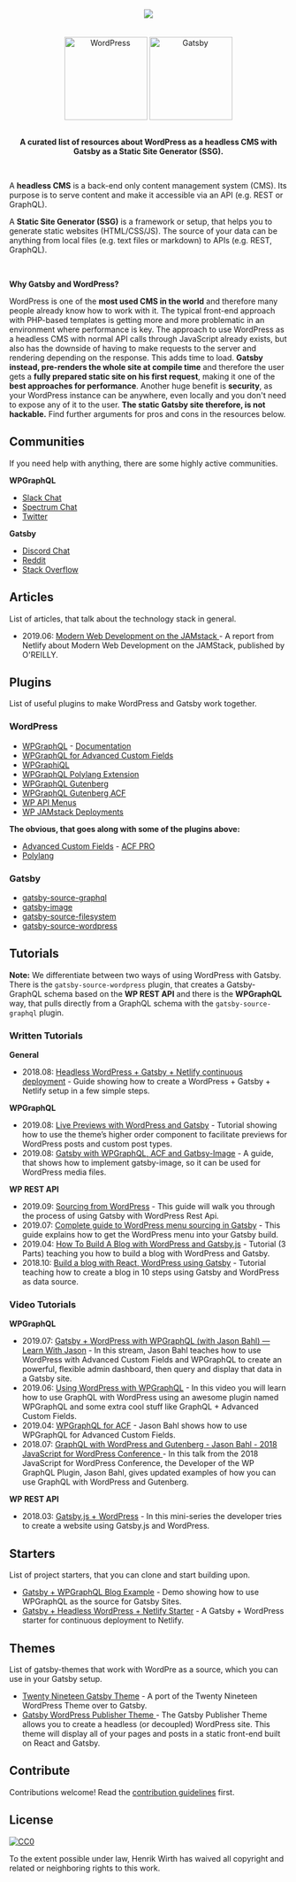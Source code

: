 <div class="github-widget" data-repo="henrikwirth/awesome-wordpress-gatsby"></div>
<script async src="https://pagead2.googlesyndication.com/pagead/js/adsbygoogle.js"></script><ins class="adsbygoogle" style="display:block" data-ad-client="ca-pub-6890694312814945" data-ad-slot="5473692530" data-ad-format="auto"  data-full-width-responsive="true"></ins><script>(adsbygoogle = window.adsbygoogle || []).push({});</script>
<div align="center">
  <br /><br />
  <a href="https://awesome.re"><img src="https://awesome.re/badge-flat.svg" /></a>
  <br /><br /><br />
  <a href="https://wordpress.org/"><img width="150" height="150" align="center" src="https://raw.githubusercontent.com/henrikwirth/awesome-wordpress-gatsby/master/media/wordpress-logo.svg?sanitize=true" alt="WordPress"></a>
      <a href="https://www.gatsbyjs.org/"><img width="150" height="150" align="center" src="https://raw.githubusercontent.com/henrikwirth/awesome-wordpress-gatsby/master/media/gatsby-logo.svg?sanitize=true" alt="Gatsby"></a>
  <br /><br />
  <p>
    <b>
      A curated list of resources about WordPress as a headless CMS with Gatsby as a Static Site Generator (SSG).
    </b>
  </p>
  <br />
</div>

A **headless CMS** is a back-end only content management system (CMS). Its purpose is to serve content and make it accessible via an API (e.g. REST or GraphQL).

A **Static Site Generator (SSG)** is a framework or setup, that helps you to generate static websites (HTML/CSS/JS). The source of your data can be anything from local files (e.g. text files or markdown) to APIs (e.g. REST, GraphQL).

<br />

**Why Gatsby and WordPress?**

WordPress is one of the **most used CMS in the world** and therefore many people already know how to work with it. The typical front-end approach with PHP-based templates is getting more and more problematic in an environment where performance is key. The approach to use WordPress as a headless CMS with normal API calls through JavaScript already exists, but also has the downside of having to make requests to the server and rendering depending on the response. This adds time to load. **Gatsby instead, pre-renders the whole site at compile time** and therefore the user gets a **fully prepared static site on his first request**, making it one of the **best approaches for performance**. Another huge benefit is **security**, as your WordPress instance can be anywhere, even locally and you don't need to expose any of it to the user. **The static Gatsby site therefore, is not hackable.** Find further arguments for pros and cons in the resources below.

<!-- TOC -->
<!-- /TOC -->

## Communities
If you need help with anything, there are some highly active communities.

**WPGraphQL**
- [Slack Chat](https://wpgql-slack.herokuapp.com/)
- [Spectrum Chat](https://spectrum.chat/wpgraphql)
- [Twitter](https://twitter.com/wpgraphql)

**Gatsby**
- [Discord Chat](https://gatsby.dev/discord)
- [Reddit](https://www.reddit.com/r/gatsbyjs/)
- [Stack Overflow](https://stackoverflow.com/questions/tagged/gatsby)


## Articles

List of articles, that talk about the technology stack in general.

- 2019.06: [Modern Web Development on the JAMstack
](https://www.netlify.com/oreilly-jamstack/) - A report from Netlify about Modern Web Development on the JAMStack, published by O'REILLY.

## Plugins

List of useful plugins to make WordPress and Gatsby work together.

### WordPress

- [WPGraphQL](https://github.com/wp-graphql/wp-graphql) - [Documentation](https://docs.wpgraphql.com/)
- [WPGraphQL for Advanced Custom Fields](https://github.com/wp-graphql/wp-graphql-acf)
- [WPGraphiQL](https://github.com/wp-graphql/wp-graphiql)
- [WPGraphQL Polylang Extension](https://github.com/valu-digital/wp-graphql-polylang)
- [WPGraphQL Gutenberg](https://github.com/pristas-peter/wp-graphql-gutenberg)
- [WPGraphQL Gutenberg ACF](https://github.com/pristas-peter/wp-graphql-gutenberg-acf)
- [WP API Menus](https://wordpress.org/plugins/wp-api-menus/)
- [WP JAMstack Deployments](https://github.com/crgeary/wp-jamstack-deployments)


**The obvious, that goes along with some of the plugins above:**

- [Advanced Custom Fields](https://de.wordpress.org/plugins/advanced-custom-fields/) - [ACF PRO](https://www.advancedcustomfields.com/pro/)
- [Polylang](https://de.wordpress.org/plugins/polylang/)


### Gatsby

- [gatsby-source-graphql](https://www.gatsbyjs.org/packages/gatsby-source-graphql)
- [gatsby-image](https://www.gatsbyjs.org/packages/gatsby-image)
- [gatsby-source-filesystem](https://www.gatsbyjs.org/packages/gatsby-source-filesystem)
- [gatsby-source-wordpress](https://www.gatsbyjs.org/packages/gatsby-source-wordpress)

## Tutorials

**Note:** We differentiate between two ways of using WordPress with Gatsby. There is the `gatsby-source-wordpress` plugin, that creates a Gatsby-GraphQL schema based on the **WP REST API** and there is the **WPGraphQL** way, that pulls directly from a GraphQL schema with the `gatsby-source-graphql` plugin.

### Written Tutorials

**General**

- 2018.08: [Headless WordPress + Gatsby + Netlify continuous deployment](https://justinwhall.com/headless-wordpress-gatsby-netlify-continous-deployment/) - Guide showing how to create a WordPress + Gatsby + Netlify setup in a few simple steps.


**WPGraphQL**
- 2019.08: [Live Previews with WordPress and Gatsby](https://justinwhall.com/live-previews-with-wordpress-gatsby/) - Tutorial showing how to use the theme’s higher order component to facilitate previews for WordPress posts and custom post types.
- 2019.08: [Gatsby with WPGraphQL, ACF and Gatbsy-Image](https://dev.to/nevernull/gatsby-with-wpgraphql-acf-and-gatbsy-image-72m) - A guide, that shows how to implement gatsby-image, so it can be used for WordPress media files.


**WP REST API**
- 2019.09: [Sourcing from WordPress](https://www.gatsbyjs.org/docs/sourcing-from-wordpress/) - This guide will walk you through the process of using Gatsby with WordPress Rest Api.
- 2019.07: [Complete guide to WordPress menu sourcing in Gatsby](https://dev.to/boussama/complete-guide-to-wordpress-menu-sourcing-in-gatsby-h76) - This guide explains how to get the WordPress menu into your Gatsby build.
- 2019.04: [How To Build A Blog with WordPress and Gatsby.js](https://dev.to/iam_timsmith/how-to-build-a-blog-with-wordpress-and-gatsby-js-part-1-4f9e) - Tutorial (3 Parts) teaching you how to build a blog with WordPress and Gatsby.
- 2018.10: [Build a blog with React, WordPress using Gatsby](https://medium.com/@mjadav/build-a-blog-with-react-wordpress-using-gatsby-4cdfb6ce2004) - Tutorial teaching how to create a blog in 10 steps using Gatsby and WordPress as data source.


### Video Tutorials

**WPGraphQL**
- 2019.07: [Gatsby + WordPress with WPGraphQL (with Jason Bahl) — Learn With Jason](https://www.youtube.com/watch?v=DH7I1xRrbxs) - In this stream, Jason Bahl teaches how to use WordPress with Advanced Custom Fields and WPGraphQL to create an powerful, flexible admin dashboard, then query and display that data in a Gatsby site.
- 2019.06: [Using WordPress with WPGraphQL](https://www.youtube.com/watch?v=aqEfEuVWqws) - In this video you will learn how to use GraphQL with WordPress using an awesome plugin named WPGraphQL and some extra cool stuff like GraphQL + Advanced Custom Fields.
- 2019.04: [WPGraphQL for ACF](https://www.youtube.com/watch?v=rIg4MHc8elg) - Jason Bahl shows how to use WPGraphQL for Advanced Custom Fields.
- 2018.07: [GraphQL with WordPress and Gutenberg - Jason Bahl - 2018 JavaScript for WordPress Conference
](https://www.youtube.com/watch?v=6CuM1PY9ESQ) - In this talk from the 2018 JavaScript for WordPress Conference, the Developer of the WP GraphQL Plugin, Jason Bahl, gives updated examples of how you can use GraphQL with WordPress and Gutenberg.


**WP REST API**
- 2018.03: [Gatsby.js + WordPress](https://www.youtube.com/watch?v=etii9yp1J6s) - In this mini-series the developer tries to create a website using Gatsby.js and WordPress.


## Starters
List of project starters, that you can clone and start building upon.

- [Gatsby + WPGraphQL Blog Example](https://github.com/wp-graphql/gatsby-wpgraphql-blog-example) - Demo showing how to use WPGraphQL as the source for Gatsby Sites.
- [Gatsby + Headless WordPress + Netlify Starter](https://github.com/justinwhall/gatsby-wordpress-netlify-starter) - A Gatsby + WordPress starter for continuous deployment to Netlify.


## Themes
List of gatsby-themes that work with WordPre as a source, which you can use in your Gatsby setup.

- [Twenty Nineteen Gatsby Theme](https://github.com/zgordon/twentynineteen-gatsby-theme) - A port of the Twenty Nineteen WordPress Theme over to Gatsby.
- [Gatsby WordPress Publisher Theme
](https://github.com/staticfuse/gatsby-theme-publisher) - The Gatsby Publisher Theme allows you to create a headless (or decoupled) WordPress site. This theme will display all of your pages and posts in a static front-end built on React and Gatsby.

## Contribute

Contributions welcome! Read the [contribution guidelines](https://github.com/henrikwirth/awesome-wordpress-gatsby/blob/master/contributing.md) first.


## License

[![CC0](https://mirrors.creativecommons.org/presskit/buttons/88x31/svg/cc-zero.svg)](https://creativecommons.org/publicdomain/zero/1.0)

To the extent possible under law, Henrik Wirth has waived all copyright and
related or neighboring rights to this work.

<!--- unicorn --->